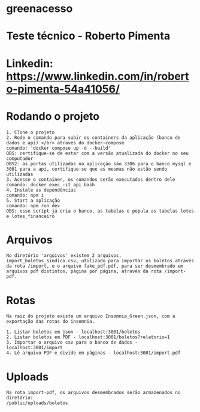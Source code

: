 # greenacesso

# Teste técnico - Roberto Pimenta

# Linkedin: https://www.linkedin.com/in/roberto-pimenta-54a41056/

# Rodando o projeto

    1. Clone o projeto
    2. Rode o comando para subir os containers da aplicação (banco de dados e api) </br> através do docker-compose
    comando: 'docker compose up -d --build'
    OBS: certifique-se de estar com a versão atualizada do docker no seu computador
    OBS2: as portas utilizadas na aplicação são 3306 para o banco mysql e 3001 para a api, certifique-se que as mesmas não estão sendo utilizadas
    3. Acesse o container, os comandos serão executados dentro dele
    comando: docker exec -it api bash
    4. Instale as dependências
    comando: npm i
    5. Start a aplicação
    comando: npm run dev
    OBS: esse script já cria o banco, as tabelas e popula as tabelas lotes e lotes_financeiro

# Arquivos

    No diretório 'arquivos' existem 2 arquivos, import_boletos_sindico.csv, utilizado para importar os boletos através da rota /import, e o arquivo fake_pdf.pdf, para ser desmembrado em arquivos pdf distintos, página por página, através da rota /import-pdf.

# Rotas

    Na raiz do projeto existe um arquivo Insomnia_Green.json, com a exportação das rotas do insomnia.

    1. Listar boletos em json - localhost:3001/boletos
    2. Listar boletos em PDF - localhost:3001/boletos?relatorio=1
    3. Importar o arquivo csv para o banco de dados - localhost:3001/import
    4. Lê arquivo PDF e divide em páginas - localhost:3001/import-pdf

# Uploads

    Na rota import-pdf, os arquivos desmembrados serão armazenados no diretório:
    /public/uploads/boletos
